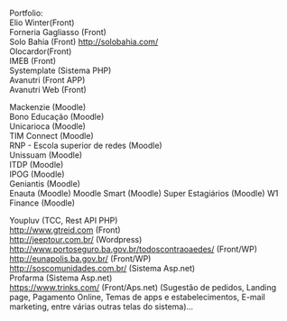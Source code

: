 Portfolio:  
Elio Winter(Front)  
Forneria Gagliasso (Front)  
Solo Bahia (Front)  http://solobahia.com/  
Olocardor(Front)  
IMEB (Front)  
Systemplate (Sistema PHP)  
Avanutri (Front APP)  
Avanutri Web (Front)  
  
Mackenzie (Moodle)  
Bono Educação (Moodle)  
Unicarioca (Moodle)  
TIM Connect (Moodle)  
RNP - Escola superior de redes (Moodle)  
Unissuam (Moodle)  
ITDP (Moodle)  
IPOG (Moodle)  
Geniantis (Moodle)  
Enauta (Moodle) 
Moodle Smart (Moodle)
Super Estagiários (Moodle)
W1 Finance (Moodle)  
  
Youpluv (TCC, Rest API PHP)  
http://www.gtreid.com (Front)  
http://jeeptour.com.br/ (Wordpress)  
http://www.portoseguro.ba.gov.br/todoscontraoaedes/ (Front/WP)  
http://eunapolis.ba.gov.br/ (Front/WP)  
http://soscomunidades.com.br/ (Sistema Asp.net)  
Profarma (Sistema Asp.net)  
https://www.trinks.com/  (Front/Aps.net) (Sugestão de pedidos, Landing page, Pagamento Online, Temas de apps e estabelecimentos, E-mail marketing, entre várias outras telas do sistema)...
